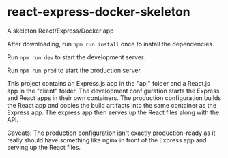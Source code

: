 # react-express-docker-skeleton
A skeleton React/Express/Docker app

After downloading, run `npm run install` once to install the dependencies.

Run `npm run dev` to start the development server.

Run `npm run prod` to start the production server.

This project contains an Express.js app in the "api" folder and a React.js app in the "client" folder. The development configuration starts the Express and React apps in their own containers. The production configuration builds the React app and copies the build artifacts into the same container as the Express app. The express app then serves up the React files along with the API.   

Caveats: The production configuration isn't exactly production-ready as it really should have something like nginx in front of the Express app and serving up the React files. 
